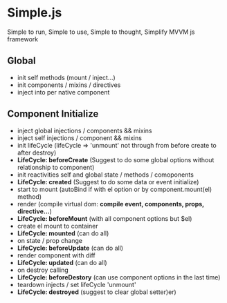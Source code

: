 # Simple.js
Simple to run, Simple to use, Simple to thought, Simplify MVVM js framework 

## Global

* init self methods (mount / inject...)
* init components / mixins / directives
* inject into per native component

## Component Initialize

* inject global injections / components && mixins
* inject self injections / component && mixins
* init lifeCycle (lifeCycle => 'unmount' not through from before create to after destroy)
* **LifeCycle: beforeCreate** (Suggest to do some global options without relationship to component)
* init reactivities self and global state / methods / comoponents
* **LifeCycle: created** (Suggest to do some data or event initialize)
* start to mount (autoBind if with el option or by component.mount(el) method)
* render (compile virtual dom: **compile event, components, props, directive...**)
* **LifeCycle: beforeMount** (with all component options but $el)
* create el mount to container
* **LifeCycle: mounted** (can do all)
* on state / prop change
* **LifeCycle: beforeUpdate** (can do all)
* render component with diff
* **LifeCycle: updated** (can do all)
* on destroy calling
* **LifeCycle: beforeDestory** (can use component options in the last time)
* teardown injects / set lifeCycle 'unmount'
* **LifeCycle: destroyed** (suggest to clear global setter)er)